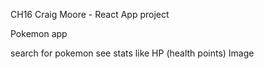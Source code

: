 CH16 Craig Moore - React App project

Pokemon app

search for pokemon
see stats like HP (health points)
Image
